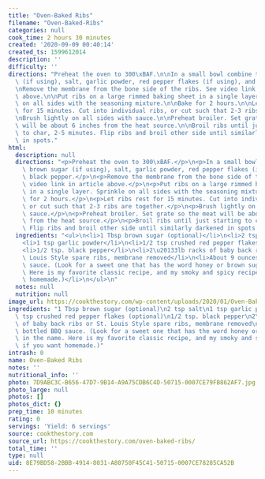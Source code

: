 ```yaml
---
title: "Oven-Baked Ribs"
filename: "Oven-Baked-Ribs"
categories: null
cook_time: 2 hours 30 minutes
created: '2020-09-09 00:40:14'
created_ts: 1599612014
description: ''
difficulty: ''
directions: "Preheat the oven to 300\xBAF.\n\nIn a small bowl combine the brown sugar\
  \ (if using), salt, garlic powder, red pepper flakes (if using), and black pepper.\n\
  \nRemove the membrane from the bone side of the ribs. See video link in article\
  \ above.\n\nPut ribs on a large rimmed baking sheet in a single layer. Sprinkle\
  \ on all sides with the seasoning mixture.\n\nBake for 2 hours.\n\nLet ribs rest\
  \ for 15 minutes. Cut into individual ribs, or cut such that 2-3 ribs are together.\n\
  \nBrush lightly on all sides with sauce.\n\nPreheat broiler. Set grate so the meat\
  \ will be about 6 inches from the heat source.\n\nBroil ribs until just starting\
  \ to char, 2-5 minutes. Flip ribs and broil other side until similarly darkened\
  \ in spots."
html:
  description: null
  directions: "<p>Preheat the oven to 300\xBAF.</p>\n<p>In a small bowl combine the\
    \ brown sugar (if using), salt, garlic powder, red pepper flakes (if using), and\
    \ black pepper.</p>\n<p>Remove the membrane from the bone side of the ribs. See\
    \ video link in article above.</p>\n<p>Put ribs on a large rimmed baking sheet\
    \ in a single layer. Sprinkle on all sides with the seasoning mixture.</p>\n<p>Bake\
    \ for 2 hours.</p>\n<p>Let ribs rest for 15 minutes. Cut into individual ribs,\
    \ or cut such that 2-3 ribs are together.</p>\n<p>Brush lightly on all sides with\
    \ sauce.</p>\n<p>Preheat broiler. Set grate so the meat will be about 6 inches\
    \ from the heat source.</p>\n<p>Broil ribs until just starting to char, 2-5 minutes.\
    \ Flip ribs and broil other side until similarly darkened in spots.</p>\n"
  ingredients: "<ul>\n<li>1 Tbsp brown sugar (optional)</li>\n<li>2 tsp salt</li>\n\
    <li>1 tsp garlic powder</li>\n<li>1/2 tsp crushed red pepper flakes (optional)</li>\n\
    <li>1/2 tsp. black pepper</li>\n<li>2\u20133lb racks of baby back ribs or St.\
    \ Louis Style spare ribs, membrane removed</li>\n<li>About 9 ounces bottled BBQ\
    \ sauce. (Look for a sweet one that has the word honey or brown sugar in the name.\
    \ Here is my favorite classic recipe, and my smoky and spicy recipe, if you want\
    \ homemade.)</li>\n</ul>\n"
  notes: null
  nutrition: null
image_url: https://cookthestory.com/wp-content/uploads/2020/01/Oven-Baked-Ribs-Pinterest.jpg
ingredients: "1 Tbsp brown sugar (optional)\n2 tsp salt\n1 tsp garlic powder\n1/2\
  \ tsp crushed red pepper flakes (optional)\n1/2 tsp. black pepper\n2\u20133lb racks\
  \ of baby back ribs or St. Louis Style spare ribs, membrane removed\nAbout 9 ounces\
  \ bottled BBQ sauce. (Look for a sweet one that has the word honey or brown sugar\
  \ in the name. Here is my favorite classic recipe, and my smoky and spicy recipe,\
  \ if you want homemade.)"
intrash: 0
name: Oven-Baked Ribs
notes: ''
nutritional_info: ''
photo: 7D9ABC3C-B656-47D7-9B14-A9A75CDB6C4D-50715-0007CE79FB862AF7.jpg
photo_large: null
photos: []
photos_dict: {}
prep_time: 10 minutes
rating: 0
servings: 'Yield: 6 servings'
source: cookthestory.com
source_url: https://cookthestory.com/oven-baked-ribs/
total_time: ''
type: null
uid: 8E79BD58-2BBB-4914-8031-A80750F45C41-50715-0007CE78285CA52B
---
```

